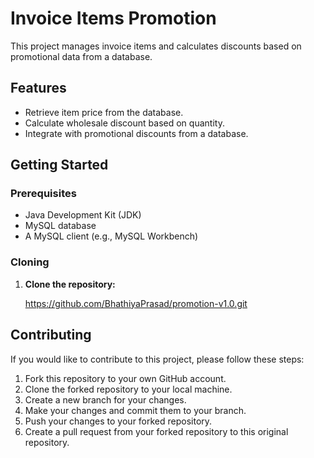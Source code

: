 # Invoice Items Promotion

This project manages invoice items and calculates discounts based on promotional data from a database.

## Features

- Retrieve item price from the database.
- Calculate wholesale discount based on quantity.
- Integrate with promotional discounts from a database.

## Getting Started

### Prerequisites

- Java Development Kit (JDK)
- MySQL database
- A MySQL client (e.g., MySQL Workbench)

### Cloning

1. **Clone the repository:**

 
   https://github.com/BhathiyaPrasad/promotion-v1.0.git
 
                           
## Contributing

If you would like to contribute to this project, please follow these steps:

1. Fork this repository to your own GitHub account.
2. Clone the forked repository to your local machine.
3. Create a new branch for your changes.
4. Make your changes and commit them to your branch.
5. Push your changes to your forked repository.
6. Create a pull request from your forked repository to this original repository.
